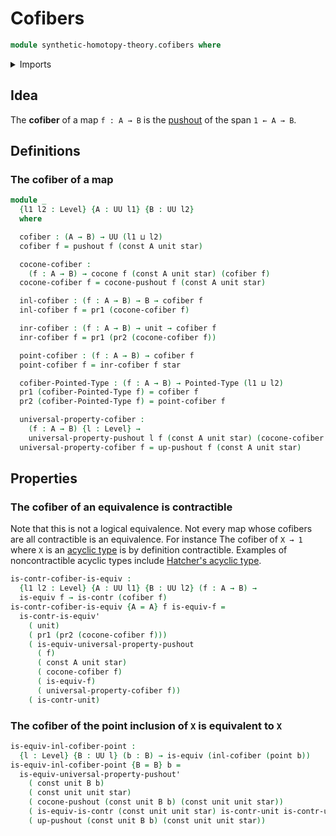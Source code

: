 # Cofibers

```agda
module synthetic-homotopy-theory.cofibers where
```

<details><summary>Imports</summary>

```agda
open import foundation.constant-maps
open import foundation.contractible-types
open import foundation.dependent-pair-types
open import foundation.equivalences
open import foundation.unit-type
open import foundation.universe-levels

open import structured-types.pointed-types

open import synthetic-homotopy-theory.cocones-under-spans
open import synthetic-homotopy-theory.pushouts
open import synthetic-homotopy-theory.universal-property-pushouts
```

</details>

## Idea

The **cofiber** of a map `f : A → B` is the
[pushout](synthetic-homotopy-theory.pushouts.md) of the span `1 ← A → B`.

## Definitions

### The cofiber of a map

```agda
module _
  {l1 l2 : Level} {A : UU l1} {B : UU l2}
  where

  cofiber : (A → B) → UU (l1 ⊔ l2)
  cofiber f = pushout f (const A unit star)

  cocone-cofiber :
    (f : A → B) → cocone f (const A unit star) (cofiber f)
  cocone-cofiber f = cocone-pushout f (const A unit star)

  inl-cofiber : (f : A → B) → B → cofiber f
  inl-cofiber f = pr1 (cocone-cofiber f)

  inr-cofiber : (f : A → B) → unit → cofiber f
  inr-cofiber f = pr1 (pr2 (cocone-cofiber f))

  point-cofiber : (f : A → B) → cofiber f
  point-cofiber f = inr-cofiber f star

  cofiber-Pointed-Type : (f : A → B) → Pointed-Type (l1 ⊔ l2)
  pr1 (cofiber-Pointed-Type f) = cofiber f
  pr2 (cofiber-Pointed-Type f) = point-cofiber f

  universal-property-cofiber :
    (f : A → B) {l : Level} →
    universal-property-pushout l f (const A unit star) (cocone-cofiber f)
  universal-property-cofiber f = up-pushout f (const A unit star)
```

## Properties

### The cofiber of an equivalence is contractible

Note that this is not a logical equivalence. Not every map whose cofibers are
all contractible is an equivalence. For instance The cofiber of `X → 1` where
`X` is an [acyclic type](synthetic-homotopy-theory.acyclic-types.md) is by
definition contractible. Examples of noncontractible acyclic types include
[Hatcher's acyclic type](synthetic-homotopy-theory.hatchers-acyclic-type.md).

```agda
is-contr-cofiber-is-equiv :
  {l1 l2 : Level} {A : UU l1} {B : UU l2} (f : A → B) →
  is-equiv f → is-contr (cofiber f)
is-contr-cofiber-is-equiv {A = A} f is-equiv-f =
  is-contr-is-equiv'
    ( unit)
    ( pr1 (pr2 (cocone-cofiber f)))
    ( is-equiv-universal-property-pushout
      ( f)
      ( const A unit star)
      ( cocone-cofiber f)
      ( is-equiv-f)
      ( universal-property-cofiber f))
    ( is-contr-unit)
```

### The cofiber of the point inclusion of `X` is equivalent to `X`

```agda
is-equiv-inl-cofiber-point :
  {l : Level} {B : UU l} (b : B) → is-equiv (inl-cofiber (point b))
is-equiv-inl-cofiber-point {B = B} b =
  is-equiv-universal-property-pushout'
    ( const unit B b)
    ( const unit unit star)
    ( cocone-pushout (const unit B b) (const unit unit star))
    ( is-equiv-is-contr (const unit unit star) is-contr-unit is-contr-unit)
    ( up-pushout (const unit B b) (const unit unit star))
```
